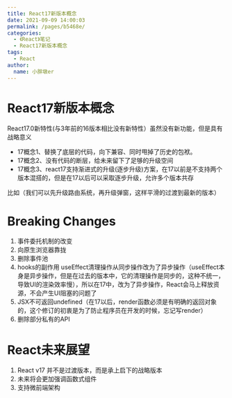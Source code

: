 ```yaml
---
title: React17新版本概念
date: 2021-09-09 14:00:03
permalink: /pages/b5468e/
categories:
  - 《React》笔记
  - React17新版本概念
tags:
  - React
author:
  name: 小胖墩er
---
```


# React17新版本概念

React17.0新特性(与3年前的16版本相比没有新特性）虽然没有新功能，但是具有战略意义

- 17概念1、替换了底层的代码，向下兼容、同时甩掉了历史的包袱。
- 17概念2、没有代码的断层，给未来留下了足够的升级空间
- 17概念3、react17支持渐进式的升级(逐步升级)方案，在17以前是不支持两个版本混搭的，但是在17以后可以采取逐步升级，允许多个版本共存

比如（我们可以先升级路由系统，再升级弹窗，这样平滑的过渡到最新的版本）

# Breaking Changes
1. 事件委托机制的改变
2. 向原生浏览器靠拢
3. 删除事件池
4. hooks的副作用 useEffect清理操作从同步操作改为了异步操作（useEffect本身是异步操作，但是在过去的版本中，它的清理操作是同步的，这种不统一，导致UI的渲染效率慢），所以在17中，改为了异步操作，React会马上释放资源，不会产生UI阻塞的问题了
5. JSX不可返回undefined（在17以后，render函数必须是有明确的返回对象的，这个修订的初衷是为了防止程序员在开发的时候，忘记写render）
6. 删除部分私有的API
# React未来展望
1. React  v17 并不是过渡版本，而是承上启下的战略版本
2. 未来将会更加强调函数式组件
3. 支持微前端架构